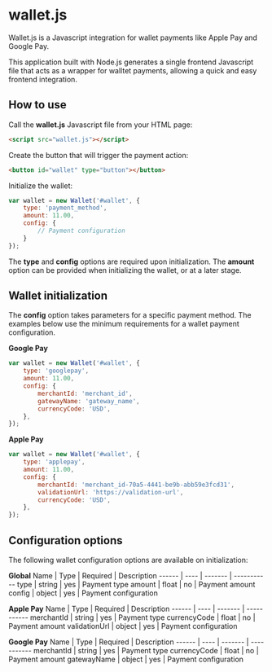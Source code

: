 # wallet.js
Wallet.js is a Javascript integration for wallet payments like Apple Pay and Google Pay.

This application built with Node.js generates a single frontend Javascript file that acts as a wrapper for walltet payments, allowing a quick and easy frontend integration. 

## How to use
Call the **wallet.js** Javascript file from your HTML page:

```html
<script src="wallet.js"></script>
```

Create the button that will trigger the payment action:

```html
<button id="wallet" type="button"></button>
```

Initialize the wallet:

```javascript
var wallet = new Wallet('#wallet', {
    type: 'payment_method',
    amount: 11.00,
    config: {
        // Payment configuration
    }
});
```

The **type** and **config** options are required upon initialization. The **amount** option can be provided when initializing the wallet, or at a later stage.

## Wallet initialization 
The **config** option takes parameters for a specific payment method. The examples below use the minimum requirements for a wallet payment configuration.

**Google Pay**
```javascript
var wallet = new Wallet('#wallet', {
    type: 'googlepay',
    amount: 11.00,
    config: {
        merchantId: 'merchant_id',
        gatewayName: 'gateway_name',
        currencyCode: 'USD',
    },
});
```

**Apple Pay**
```javascript
var wallet = new Wallet('#wallet', {
    type: 'applepay',
    amount: 11.00,
    config: {
        merchantId: 'merchant_id-70a5-4441-be9b-abb59e3fcd31',
        validationUrl: 'https://validation-url', 
        currencyCode: 'USD',  
    },
});
```

## Configuration options
The following wallet configuration options are available on initialization:

**Global**
Name | Type | Required | Description
------ | ---- | ------- | -----------
type | string  | yes | Payment type
amount | float  | no | Payment amount
config | object | yes | Payment configuration

**Apple Pay**
Name | Type | Required | Description
------ | ---- | ------- | -----------
merchantId | string | yes | Payment type
currencyCode | float | no | Payment amount
validationUrl | object | yes | Payment configuration

**Google Pay**
Name | Type | Required | Description
------ | ---- | ------- | -----------
merchantId | string | yes | Payment type
currencyCode | float | no | Payment amount
gatewayName | object | yes | Payment configuration